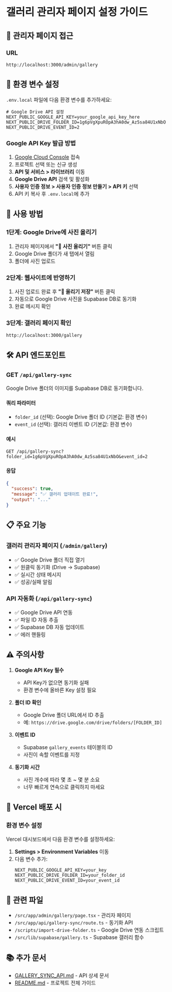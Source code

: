 # 갤러리 관리자 페이지 설정 가이드

## 📂 관리자 페이지 접근

### URL
```
http://localhost:3000/admin/gallery
```

## 🔑 환경 변수 설정

`.env.local` 파일에 다음 환경 변수를 추가하세요:

```env
# Google Drive API 설정
NEXT_PUBLIC_GOOGLE_API_KEY=your_google_api_key_here
NEXT_PUBLIC_DRIVE_FOLDER_ID=1g6pVgXpuROpA3hA0dw_Az5sa84U1xNbO
NEXT_PUBLIC_DRIVE_EVENT_ID=2
```

### Google API Key 발급 방법

1. [Google Cloud Console](https://console.cloud.google.com/) 접속
2. 프로젝트 선택 또는 신규 생성
3. **API 및 서비스 > 라이브러리** 이동
4. **Google Drive API** 검색 및 활성화
5. **사용자 인증 정보 > 사용자 인증 정보 만들기 > API 키** 선택
6. API 키 복사 후 `.env.local`에 추가

## 📸 사용 방법

### 1단계: Google Drive에 사진 올리기
1. 관리자 페이지에서 **"📂 사진 올리기"** 버튼 클릭
2. Google Drive 폴더가 새 탭에서 열림
3. 폴더에 사진 업로드

### 2단계: 웹사이트에 반영하기
1. 사진 업로드 완료 후 **"💾 올리기 저장"** 버튼 클릭
2. 자동으로 Google Drive 사진을 Supabase DB로 동기화
3. 완료 메시지 확인

### 3단계: 갤러리 페이지 확인
```
http://localhost:3000/gallery
```

## 🛠️ API 엔드포인트

### GET `/api/gallery-sync`

Google Drive 폴더의 이미지를 Supabase DB로 동기화합니다.

#### 쿼리 파라미터
- `folder_id` (선택): Google Drive 폴더 ID (기본값: 환경 변수)
- `event_id` (선택): 갤러리 이벤트 ID (기본값: 환경 변수)

#### 예시
```
GET /api/gallery-sync?folder_id=1g6pVgXpuROpA3hA0dw_Az5sa84U1xNbO&event_id=2
```

#### 응답
```json
{
  "success": true,
  "message": "✅ 갤러리 업데이트 완료!",
  "output": "..."
}
```

## 📋 주요 기능

### 갤러리 관리자 페이지 (`/admin/gallery`)
- ✅ Google Drive 폴더 직접 열기
- ✅ 원클릭 동기화 (Drive → Supabase)
- ✅ 실시간 상태 메시지
- ✅ 성공/실패 알림

### API 자동화 (`/api/gallery-sync`)
- ✅ Google Drive API 연동
- ✅ 파일 ID 자동 추출
- ✅ Supabase DB 자동 업데이트
- ✅ 에러 핸들링

## ⚠️ 주의사항

1. **Google API Key 필수**
   - API Key가 없으면 동기화 실패
   - 환경 변수에 올바른 Key 설정 필요

2. **폴더 ID 확인**
   - Google Drive 폴더 URL에서 ID 추출
   - 예: `https://drive.google.com/drive/folders/[FOLDER_ID]`

3. **이벤트 ID**
   - Supabase `gallery_events` 테이블의 ID
   - 사진이 속할 이벤트를 지정

4. **동기화 시간**
   - 사진 개수에 따라 몇 초 ~ 몇 분 소요
   - 너무 빠르게 연속으로 클릭하지 마세요

## 🎯 Vercel 배포 시

### 환경 변수 설정
Vercel 대시보드에서 다음 환경 변수를 설정하세요:

1. **Settings > Environment Variables** 이동
2. 다음 변수 추가:
   ```
   NEXT_PUBLIC_GOOGLE_API_KEY=your_key
   NEXT_PUBLIC_DRIVE_FOLDER_ID=your_folder_id
   NEXT_PUBLIC_DRIVE_EVENT_ID=your_event_id
   ```

## 🔗 관련 파일

- `/src/app/admin/gallery/page.tsx` - 관리자 페이지
- `/src/app/api/gallery-sync/route.ts` - 동기화 API
- `/scripts/import-drive-folder.ts` - Google Drive 연동 스크립트
- `/src/lib/supabase/gallery.ts` - Supabase 갤러리 함수

## 📚 추가 문서

- [GALLERY_SYNC_API.md](./GALLERY_SYNC_API.md) - API 상세 문서
- [README.md](./README.md) - 프로젝트 전체 가이드



